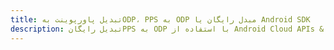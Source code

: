 ---title: تبدیل پاورپوینت بهODP، PPS به ODP مبدل رایگان یا Android SDKdescription: تبدیل رایگانPPS به ODP با استفاده از Android Cloud APIs & SDK. همچنین اسناد Microsoft PowerPoint را در Cloud ایجاد، ویرایش و رندر کنید.---